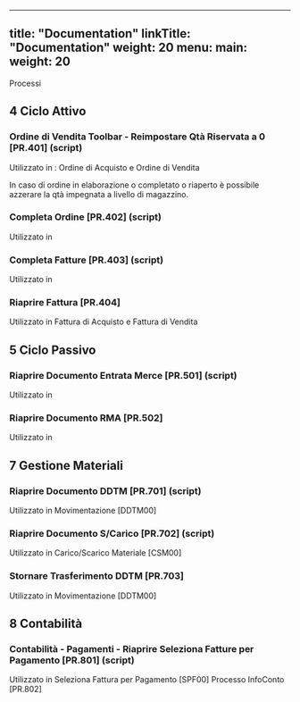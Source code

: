 
---
title: "Documentation"
linkTitle: "Documentation"
weight: 20
menu:
  main:
    weight: 20
---

Processi

## 4 Ciclo Attivo
### Ordine di Vendita Toolbar  - Reimpostare Qtà Riservata a 0 [PR.401]  (script)
 Utilizzato in : Ordine di Acquisto e Ordine di Vendita

In caso di ordine in elaborazione o completato o riaperto è possibile azzerare la qtà impegnata a livello di magazzino.
### Completa Ordine  [PR.402] (script)
 Utilizzato in

### Completa Fatture [PR.403] (script)
  Utilizzato in
  
### Riaprire Fattura [PR.404]
  Utilizzato in Fattura di Acquisto e Fattura di Vendita
  
## 5 Ciclo Passivo
### Riaprire Documento Entrata Merce [PR.501] (script)
  Utilizzato in
### Riaprire Documento RMA  [PR.502] 
  Utilizzato in
## 7 Gestione Materiali
### Riaprire Documento DDTM [PR.701] (script)
  Utilizzato in Movimentazione [DDTM00]
### Riaprire Documento S/Carico  [PR.702]  (script)
  Utilizzato in  Carico/Scarico Materiale [CSM00]
### Stornare Trasferimento DDTM [PR.703]
  Utilizzato in Movimentazione [DDTM00] 
  
## 8 Contabilità

### Contabilità - Pagamenti - Riaprire Seleziona Fatture per Pagamento [PR.801] (script)
 Utilizzato in Seleziona Fattura per Pagamento [SPF00]
Processo InfoConto [PR.802]








